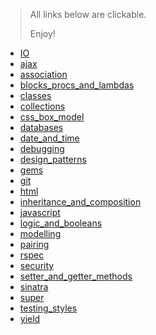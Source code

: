 > All links below are clickable.
> 
> Enjoy!

* [IO](https://github.com/henryaj/makers-notes/blob/master/IO.md)
* [ajax](https://github.com/henryaj/makers-notes/blob/master/ajax.md)
* [association](https://github.com/henryaj/makers-notes/blob/master/association.md)
* [blocks_procs_and_lambdas](https://github.com/henryaj/makers-notes/blob/master/blocks_procs_and_lambdas.md)
* [classes](https://github.com/henryaj/makers-notes/blob/master/classes.md)
* [collections](https://github.com/henryaj/makers-notes/blob/master/collections.md)
* [css_box_model](https://github.com/henryaj/makers-notes/blob/master/css_box_model.md)
* [databases](https://github.com/henryaj/makers-notes/blob/master/databases.md)
* [date_and_time](https://github.com/henryaj/makers-notes/blob/master/date_and_time.md)
* [debugging](https://github.com/henryaj/makers-notes/blob/master/debugging.md)
* [design_patterns](https://github.com/henryaj/makers-notes/blob/master/design_patterns.md)
* [gems](https://github.com/henryaj/makers-notes/blob/master/gems.md)
* [git](https://github.com/henryaj/makers-notes/blob/master/git.md)
* [html](https://github.com/henryaj/makers-notes/blob/master/html.md)
* [inheritance_and_composition](https://github.com/henryaj/makers-notes/blob/master/inheritance_and_composition.md)
* [javascript](https://github.com/henryaj/makers-notes/blob/master/javascript.md)
* [logic_and_booleans](https://github.com/henryaj/makers-notes/blob/master/logic_and_booleans.md)
* [modelling](https://github.com/henryaj/makers-notes/blob/master/modelling.md)
* [pairing](https://github.com/henryaj/makers-notes/blob/master/pairing.md)
* [rspec](https://github.com/henryaj/makers-notes/blob/master/rspec.md)
* [security](https://github.com/henryaj/makers-notes/blob/master/security.md)
* [setter_and_getter_methods](https://github.com/henryaj/makers-notes/blob/master/setter_and_getter_methods.md)
* [sinatra](https://github.com/henryaj/makers-notes/blob/master/sinatra.md)
* [super](https://github.com/henryaj/makers-notes/blob/master/super.md)
* [testing_styles](https://github.com/henryaj/makers-notes/blob/master/testing_styles.md)
* [yield](https://github.com/henryaj/makers-notes/blob/master/yield.md)